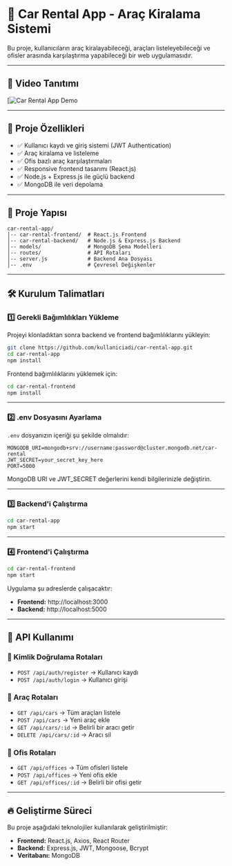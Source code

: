 # 🚗 Car Rental App - Araç Kiralama Sistemi

Bu proje, kullanıcıların araç kiralayabileceği, araçları listeleyebileceği ve ofisler arasında karşılaştırma yapabileceği bir web uygulamasıdır.

---

## 🎥 Video Tanıtımı

[![Car Rental App Demo](https://youtu.be/JIPjPz7okjQ)

---

## 📌 Proje Özellikleri

- ✅ Kullanıcı kaydı ve giriş sistemi (JWT Authentication)
- ✅ Araç kiralama ve listeleme
- ✅ Ofis bazlı araç karşılaştırmaları
- ✅ Responsive frontend tasarımı (React.js)
- ✅ Node.js + Express.js ile güçlü backend
- ✅ MongoDB ile veri depolama

---

## 📂 Proje Yapısı

```plaintext
car-rental-app/
│-- car-rental-frontend/  # React.js Frontend
│-- car-rental-backend/   # Node.js & Express.js Backend
│-- models/               # MongoDB Şema Modelleri
│-- routes/               # API Rotaları
│-- server.js             # Backend Ana Dosyası
│-- .env                  # Çevresel Değişkenler
```

---

## 🛠 Kurulum Talimatları

### 1️⃣ Gerekli Bağımlılıkları Yükleme

Projeyi klonladıktan sonra backend ve frontend bağımlılıklarını yükleyin:

```bash
git clone https://github.com/kullaniciadi/car-rental-app.git
cd car-rental-app
npm install
```

Frontend bağımlılıklarını yüklemek için:

```bash
cd car-rental-frontend
npm install
```

---

### 2️⃣ .env Dosyasını Ayarlama

`.env` dosyanızın içeriği şu şekilde olmalıdır:

```env
MONGODB_URI=mongodb+srv://username:password@cluster.mongodb.net/car-rental
JWT_SECRET=your_secret_key_here
PORT=5000
```

MongoDB URI ve JWT_SECRET değerlerini kendi bilgilerinizle değiştirin.

---

### 3️⃣ Backend'i Çalıştırma

```bash
cd car-rental-app
npm start
```

---

### 4️⃣ Frontend'i Çalıştırma

```bash
cd car-rental-frontend
npm start
```

Uygulama şu adreslerde çalışacaktır:

- **Frontend:** http://localhost:3000  
- **Backend:** http://localhost:5000  

---

## 📌 API Kullanımı

### 🔐 Kimlik Doğrulama Rotaları

- `POST /api/auth/register` → Kullanıcı kaydı
- `POST /api/auth/login` → Kullanıcı girişi

### 🚗 Araç Rotaları

- `GET /api/cars` → Tüm araçları listele
- `POST /api/cars` → Yeni araç ekle
- `GET /api/cars/:id` → Belirli bir aracı getir
- `DELETE /api/cars/:id` → Aracı sil

### 🏢 Ofis Rotaları

- `GET /api/offices` → Tüm ofisleri listele
- `POST /api/offices` → Yeni ofis ekle
- `GET /api/offices/:id` → Belirli bir ofisi getir

---


## 🔥 Geliştirme Süreci

Bu proje aşağıdaki teknolojiler kullanılarak geliştirilmiştir:

- **Frontend:** React.js, Axios, React Router
- **Backend:** Express.js, JWT, Mongoose, Bcrypt
- **Veritabanı:** MongoDB

